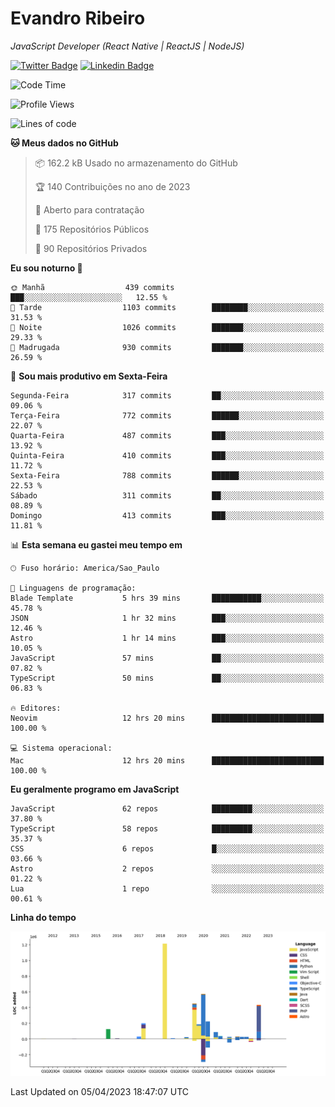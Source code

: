 # Evandro **Ribeiro**

*JavaScript Developer (React Native | ReactJS | NodeJS)*

[![Twitter Badge](https://img.shields.io/badge/-@ribeiroevandro-201B2D?style=flat-square&labelColor=201B2D&logo=twitter&logoColor=white&link=https://twitter.com/ribeiroevandro)](https://twitter.com/ribeiroevandro) 
[![Linkedin Badge](https://img.shields.io/badge/-Evandro%20Ribeiro-201B2D?style=flat-square&logo=Linkedin&logoColor=white&link=https://www.linkedin.com/in/ribeiroevandro)](https://www.linkedin.com/in/ribeiroevandro) 


<!--START_SECTION:waka-->
![Code Time](http://img.shields.io/badge/Code%20Time-3%2C171%20hrs%2046%20mins-blue)

![Profile Views](http://img.shields.io/badge/Visualizac%C3%B5es%20do%20perfil-10-blue)

![Lines of code](https://img.shields.io/badge/Desde%20o%20Hello%20World%20eu%20escrevi-3.7%20million%20linhas%20de%20c%C3%B3digo-blue)

**🐱 Meus dados no GitHub** 

> 📦 162.2 kB Usado no armazenamento do GitHub 
 > 
> 🏆 140 Contribuições no ano de 2023
 > 
> 💼 Aberto para contratação
 > 
> 📜 175 Repositórios Públicos 
 > 
> 🔑 90 Repositórios Privados 
 > 
**Eu sou noturno 🦉** 

```text
🌞 Manhã                  439 commits         ███░░░░░░░░░░░░░░░░░░░░░░   12.55 % 
🌆 Tarde                  1103 commits        ████████░░░░░░░░░░░░░░░░░   31.53 % 
🌃 Noite                  1026 commits        ███████░░░░░░░░░░░░░░░░░░   29.33 % 
🌙 Madrugada              930 commits         ███████░░░░░░░░░░░░░░░░░░   26.59 % 
```
📅 **Sou mais produtivo em Sexta-Feira** 

```text
Segunda-Feira            317 commits         ██░░░░░░░░░░░░░░░░░░░░░░░   09.06 % 
Terça-Feira              772 commits         ██████░░░░░░░░░░░░░░░░░░░   22.07 % 
Quarta-Feira             487 commits         ███░░░░░░░░░░░░░░░░░░░░░░   13.92 % 
Quinta-Feira             410 commits         ███░░░░░░░░░░░░░░░░░░░░░░   11.72 % 
Sexta-Feira              788 commits         ██████░░░░░░░░░░░░░░░░░░░   22.53 % 
Sábado                   311 commits         ██░░░░░░░░░░░░░░░░░░░░░░░   08.89 % 
Domingo                  413 commits         ███░░░░░░░░░░░░░░░░░░░░░░   11.81 % 
```


📊 **Esta semana eu gastei meu tempo em** 

```text
🕑︎ Fuso horário: America/Sao_Paulo

💬 Linguagens de programação: 
Blade Template           5 hrs 39 mins       ███████████░░░░░░░░░░░░░░   45.78 % 
JSON                     1 hr 32 mins        ███░░░░░░░░░░░░░░░░░░░░░░   12.46 % 
Astro                    1 hr 14 mins        ███░░░░░░░░░░░░░░░░░░░░░░   10.05 % 
JavaScript               57 mins             ██░░░░░░░░░░░░░░░░░░░░░░░   07.82 % 
TypeScript               50 mins             ██░░░░░░░░░░░░░░░░░░░░░░░   06.83 % 

🔥 Editores: 
Neovim                   12 hrs 20 mins      █████████████████████████   100.00 % 

💻 Sistema operacional: 
Mac                      12 hrs 20 mins      █████████████████████████   100.00 % 
```

**Eu geralmente programo em JavaScript** 

```text
JavaScript               62 repos            █████████░░░░░░░░░░░░░░░░   37.80 % 
TypeScript               58 repos            █████████░░░░░░░░░░░░░░░░   35.37 % 
CSS                      6 repos             █░░░░░░░░░░░░░░░░░░░░░░░░   03.66 % 
Astro                    2 repos             ░░░░░░░░░░░░░░░░░░░░░░░░░   01.22 % 
Lua                      1 repo              ░░░░░░░░░░░░░░░░░░░░░░░░░   00.61 % 
```



**Linha do tempo**

![Lines of Code chart](https://raw.githubusercontent.com/ribeiroevandro/ribeiroevandro/main/assets/bar_graph.png)


 Last Updated on 05/04/2023 18:47:07 UTC
<!--END_SECTION:waka-->
